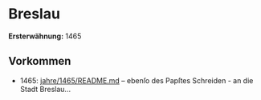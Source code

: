 # Breslau

**Ersterwähnung:** 1465

## Vorkommen
- 1465: [jahre/1465/README.md](../jahre/1465/README.md) – ebenſo des Papſtes Schreiden - an die Stadt
Breslau...
